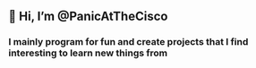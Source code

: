 ## 👋 Hi, I’m @PanicAtTheCisco
### I mainly program for fun and create projects that I find interesting to learn new things from

<!---
PanicAtTheCisco/PanicAtTheCisco is a ✨ special ✨ repository because its `README.md` (this file) appears on your GitHub profile.
You can click the Preview link to take a look at your changes.

![Anurag's GitHub stats](https://github-readme-stats.vercel.app/api?username=PanicAtTheCisco&show_icons=true&theme=transparent)
--->
